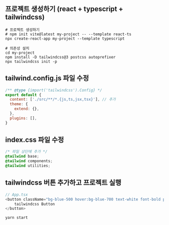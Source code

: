 ## 프로젝트 생성하기 (react + typescript + tailwindcss)
```shell
# 프로젝트 생성하기
# npm init vite@latest my-project -- --template react-ts
npx create-react-app my-project --template typescript

# 의존성 설치
cd my-project
npm install -D tailwindcss@3 postcss autoprefixer
npx tailwindcss init -p
```

## tailwind.config.js 파일 수정
```javascript
/** @type {import('tailwindcss').Config} */
export default {
  content: ['./src/**/*.{js,ts,jsx,tsx}'], // 추가
  theme: {
    extend: {},
  },
  plugins: [],
}
```

## index.css 파일 수정
```css
/* 파일 상단에 추가 */
@tailwind base;
@tailwind components;
@tailwind utilities;
```

## tailwindcss 버튼 추가하고 프로젝트 실행
```typescript
// App.tsx
<button className="bg-blue-500 hover:bg-blue-700 text-white font-bold py-2 px-4 rounded">
    tailwindcss Button
</button>
```
```shell
yarn start
```
